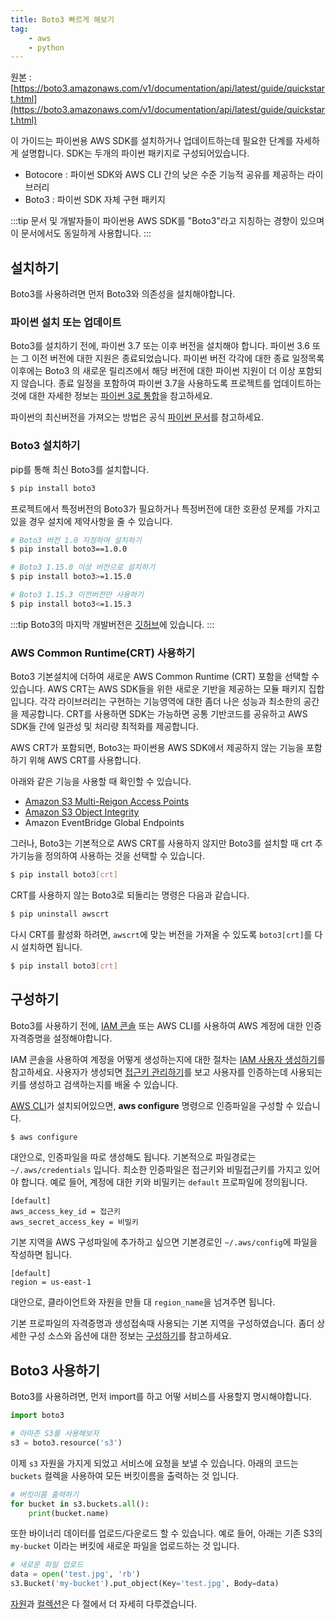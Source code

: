 ```yaml
---
title: Boto3 빠르게 해보기
tag:
    - aws
    - python
---
```


원본 : [https://boto3.amazonaws.com/v1/documentation/api/latest/guide/quickstart.html](https://boto3.amazonaws.com/v1/documentation/api/latest/guide/quickstart.html)

이 가이드는 파이썬용 AWS SDK를 설치하거나 업데이트하는데 필요한 단계를 자세하게 설명합니다.
SDK는 두개의 파이썬 패키지로 구성되어있습니다.

* Botocore : 파이썬 SDK와 AWS CLI 간의 낮은 수준 기능적 공유를 제공하는 라이브러리
* Boto3 : 파이썬 SDK 자체 구현 패키지

:::tip
문서 및 개발자들이 파이썬용 AWS SDK를 "Boto3"라고 지칭하는 경향이 있으며 이 문서에서도 동일하게 사용합니다.
:::

## 설치하기

Boto3를 사용하려면 먼저 Boto3와 의존성을 설치해야합니다.

### 파이썬 설치 또는 업데이트

Boto3를 설치하기 전에, 파이썬 3.7 또는 이후 버전을 설치해야 합니다. 파이썬 3.6 또는 그 이전 버전에 대한 지원은 종료되었습니다. 파이썬 버전 각각에 대한 종료 일정목록 이후에는 Boto3 의 새로운 릴리즈에서 해당 버전에 대한 파이썬 지원이 더 이상 포함되지 않습니다. 종료 일정을 포함하여 파이썬 3.7을 사용하도록 프로젝트를 업데이트하는 것에 대한 자세한 정보는 [파이썬 3로 통합](https://boto3.amazonaws.com/v1/documentation/api/latest/guide/migrationpy3.html#guide-migration-py3)을 참고하세요.

파이썬의 최신버전을 가져오는 방법은 공식 [파이썬 문서](https://www.python.org/downloads/)를 참고하세요.

### Boto3 설치하기

pip를 통해 최신 Boto3를 설치합니다.

```bash
$ pip install boto3
```

프로젝트에서 특정버전의 Boto3가 필요하거나 특정버전에 대한 호환성 문제를 가지고 있을 경우 설치에 제약사항을 줄 수 있습니다.

```bash
# Boto3 버전 1.0 지정하여 설치하기
$ pip install boto3==1.0.0

# Boto3 1.15.0 이상 버전으로 설치하기
$ pip install boto3>=1.15.0

# Boto3 1.15.3 이전버전만 사용하기
$ pip install boto3<=1.15.3
```

:::tip
Boto3의 마지막 개발버전은 [깃허브](https://github.com/boto/boto3)에 있습니다.
:::

### AWS Common Runtime(CRT) 사용하기

Boto3 기본설치에 더하여 새로운 AWS Common Runtime (CRT) 포함을 선택할 수 있습니다.
AWS CRT는 AWS SDK들을 위한 새로운 기반을 제공하는 모듈 패키지 집합입니다.
각각 라이브러리는 구현하는 기능영역에 대한 좀더 나은 성능과 최소한의 공간을 제공합니다.
CRT를 사용하면 SDK는 가능하면 공통 기반코드를 공유하고 AWS SDK들 간에 일관성 및 처리량 최적화를 제공합니다.

AWS CRT가 포함되면, Boto3는 파이썬용 AWS SDK에서 제공하지 않는 기능을 포함하기 위해 AWS CRT를 사용합니다.

아래와 같은 기능을 사용할 때 확인할 수 있습니다.

* [Amazon S3 Multi-Reigon Access Points](https://docs.aws.amazon.com/AmazonS3/latest/userguide/MultiRegionAccessPoints.html)
* [Amazon S3 Object Integrity](https://docs.aws.amazon.com/AmazonS3/latest/userguide/checking-object-integrity.html)
* Amazon EventBridge Global Endpoints

그러나, Boto3는 기본적으로 AWS CRT를 사용하지 않지만 Boto3를 설치할 때 crt 추가기능을 정의하여 사용하는 것을 선택할 수 있습니다.

```bash
$ pip install boto3[crt]
```

CRT를 사용하지 않는 Boto3로 되돌리는 명령은 다음과 같습니다.

```bash
$ pip uninstall awscrt
```

다시 CRT를 활성화 하려면, `awscrt`에 맞는 버전을 가져올 수 있도록 `boto3[crt]`를 다시 설치하면 됩니다.

```bash
$ pip install boto3[crt]
```

## 구성하기

Boto3를 사용하기 전에, [IAM 콘솔](https://console.aws.amazon.com/iam/home) 또는 AWS CLI를 사용하여 AWS 계정에 대한 인증자격증명을 설정해야합니다.

IAM 콘솔을 사용하여 계정을 어떻게 생성하는지에 대한 절차는 [IAM 사용자 생성하기](https://docs.aws.amazon.com/IAM/latest/UserGuide/id_users_create.html#id_users_create_console)를 참고하세요.
사용자가 생성되면 [접근키 관리하기](https://docs.aws.amazon.com/IAM/latest/UserGuide/id_credentials_access-keys.html#Using_CreateAccessKey)를 보고 사용자를 인증하는데 사용되는 키를 생성하고 검색하는지를 배울 수 있습니다.

[AWS CLI](http://aws.amazon.com/cli/)가 설치되어있으면, **aws configure** 명령으로 인증파일을 구성할 수 있습니다.

```bash
$ aws configure
```

대안으로, 인증파일을 따로 생성해도 됩니다.
기본적으로 파일경로는 `~/.aws/credentials` 입니다.
최소한 인증파일은 접근키와 비밀접근키를 가지고 있어야 합니다.
예로 들어, 계정에 대한 키와 비밀키는 `default` 프로파일에 정의됩니다.

```
[default]
aws_access_key_id = 접근키
aws_secret_access_key = 비밀키
```

기본 지역을 AWS 구성파일에 추가하고 싶으면 기본경로인 `~/.aws/config`에 파일을 작성하면 됩니다.

```
[default]
region = us-east-1
```

대안으로, 클라이언트와 자원을 만들 대 `region_name`을 넘겨주면 됩니다.

기본 프로파일의 자격증명과 생성접속때 사용되는 기본 지역을 구성하였습니다.
좀더 상세한 구성 소스와 옵션에 대한 정보는 [구성하기](https://boto3.amazonaws.com/v1/documentation/api/latest/guide/configuration.html#guide-configuration)를 참고하세요.

## Boto3 사용하기

Boto3를 사용하려면, 먼저 import를 하고 어떻 서비스를 사용할지 명시해야합니다.

```python
import boto3

# 아마존 S3를 사용해보자
s3 = boto3.resource('s3')
```

이제 `s3` 자원을 가지게 되었고 서비스에 요청을 보낼 수 있습니다.
아래의 코드는 `buckets` 컬렉을 사용하여 모든 버킷이름을 출력하는 것 입니다.

```python
# 버킷이름 출력하기
for bucket in s3.buckets.all():
    print(bucket.name)
```

또한 바이너리 데이터를 업로드/다운로드 할 수 있습니다.
예로 들어, 아래는 기존 S3의 `my-bucket` 이라는 버킷에 새로운 파일을 업로드하는 것 입니다.

```python
# 새로운 파일 업로드
data = open('test.jpg', 'rb')
s3.Bucket('my-bucket').put_object(Key='test.jpg', Body=data)
```

[자원](https://boto3.amazonaws.com/v1/documentation/api/latest/guide/resources.html#guide-resources)과 [컬렉션](https://boto3.amazonaws.com/v1/documentation/api/latest/guide/collections.html#guide-collections)은 다 절에서 더 자세히 다루겠습니다.

<AdsenseB />